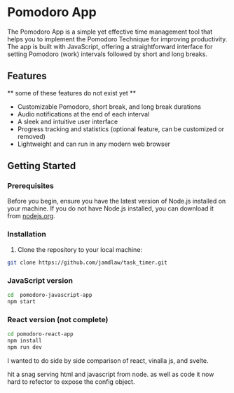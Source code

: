 # Pomodoro App

The Pomodoro App is a simple yet effective time management tool that helps you to implement the Pomodoro Technique for improving productivity. The app is built with JavaScript, offering a straightforward interface for setting Pomodoro (work) intervals followed by short and long breaks.

## Features
** some of these features do not exist yet **
- Customizable Pomodoro, short break, and long break durations
- Audio notifications at the end of each interval
- A sleek and intuitive user interface
- Progress tracking and statistics (optional feature, can be customized or removed)
- Lightweight and can run in any modern web browser

## Getting Started



### Prerequisites

Before you begin, ensure you have the latest version of Node.js installed on your machine. If you do not have Node.js installed, you can download it from [nodejs.org](https://nodejs.org/).

### Installation

1. Clone the repository to your local machine:

```bash
git clone https://github.com/jamdlaw/task_timer.git
```
### JavaScript version

```bash
cd  pomodoro-javascript-app
npm start
```

### React version (not complete)

```bash
cd pomodoro-react-app
npm install
npm run dev
```

I wanted to do side by side comparison of react, vinalla js, and svelte.

hit a snag serving html and javascript from node. as well as code it now hard to 
refector to expose the config object.